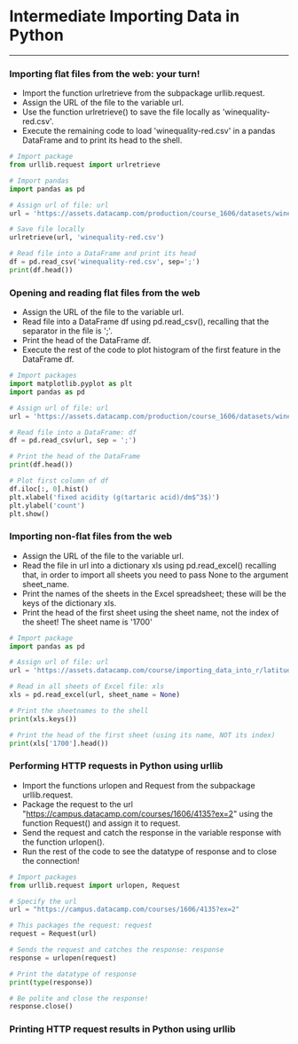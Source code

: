 # Intermediate Importing Data in Python
---
### Importing flat files from the web: your turn!
* Import the function urlretrieve from the subpackage urllib.request.
* Assign the URL of the file to the variable url.
* Use the function urlretrieve() to save the file locally as 'winequality-red.csv'.
* Execute the remaining code to load 'winequality-red.csv' in a pandas DataFrame and to print its head to the shell.

```python
# Import package
from urllib.request import urlretrieve

# Import pandas
import pandas as pd

# Assign url of file: url
url = 'https://assets.datacamp.com/production/course_1606/datasets/winequality-red.csv'

# Save file locally
urlretrieve(url, 'winequality-red.csv')

# Read file into a DataFrame and print its head
df = pd.read_csv('winequality-red.csv', sep=';')
print(df.head())
```
### Opening and reading flat files from the web
* Assign the URL of the file to the variable url.
* Read file into a DataFrame df using pd.read_csv(), recalling that the separator in the file is ';'.
* Print the head of the DataFrame df.
* Execute the rest of the code to plot histogram of the first feature in the DataFrame df.
```python
# Import packages
import matplotlib.pyplot as plt
import pandas as pd

# Assign url of file: url
url = 'https://assets.datacamp.com/production/course_1606/datasets/winequality-red.csv'

# Read file into a DataFrame: df
df = pd.read_csv(url, sep = ';')

# Print the head of the DataFrame
print(df.head())

# Plot first column of df
df.iloc[:, 0].hist()
plt.xlabel('fixed acidity (g(tartaric acid)/dm$^3$)')
plt.ylabel('count')
plt.show()
```
### Importing non-flat files from the web
* Assign the URL of the file to the variable url.
* Read the file in url into a dictionary xls using pd.read_excel() recalling that, in order to import all sheets you need to pass None to the argument sheet_name.
* Print the names of the sheets in the Excel spreadsheet; these will be the keys of the dictionary xls.
* Print the head of the first sheet using the sheet name, not the index of the sheet! The sheet name is '1700'
```python
# Import package
import pandas as pd

# Assign url of file: url
url = 'https://assets.datacamp.com/course/importing_data_into_r/latitude.xls'

# Read in all sheets of Excel file: xls
xls = pd.read_excel(url, sheet_name = None)

# Print the sheetnames to the shell
print(xls.keys())

# Print the head of the first sheet (using its name, NOT its index)
print(xls['1700'].head())
```
### Performing HTTP requests in Python using urllib
* Import the functions urlopen and Request from the subpackage urllib.request.
* Package the request to the url "https://campus.datacamp.com/courses/1606/4135?ex=2" using the function Request() and assign it to request.
* Send the request and catch the response in the variable response with the function urlopen().
* Run the rest of the code to see the datatype of response and to close the connection!
```python
# Import packages
from urllib.request import urlopen, Request

# Specify the url
url = "https://campus.datacamp.com/courses/1606/4135?ex=2"

# This packages the request: request
request = Request(url)

# Sends the request and catches the response: response
response = urlopen(request)

# Print the datatype of response
print(type(response))

# Be polite and close the response!
response.close()
```
### Printing HTTP request results in Python using urllib

